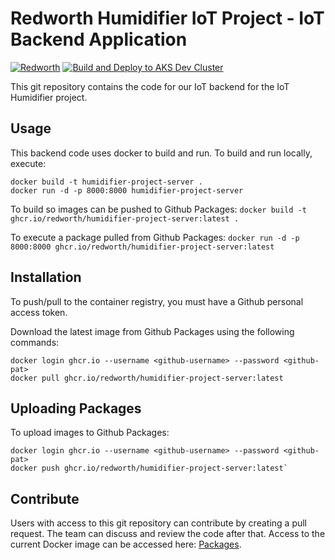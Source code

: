 # Redworth Humidifier IoT Project - IoT Backend Application

[![Redworth](https://img.shields.io/circleci/build/github/Redworth/Humidifier-Project-Server/master?label=circleci&logo=circleci&token=11612bf0a41cefd234dd928bd1bb20922a3bb5f6)](https://app.circleci.com/pipelines/github/Redworth/Humidifier-Project-Server?branch=master)
[![Build and Deploy to AKS Dev Cluster](https://github.com/Redworth/Humidifier-Project-Server/actions/workflows/azure_kubernetes_service_workflow.yml/badge.svg)](https://github.com/Redworth/Humidifier-Project-Server/actions/workflows/azure_kubernetes_service_workflow.yml)

This git repository contains the code for our IoT backend for the IoT Humidifier project.

## Usage
This backend code uses docker to build and run. To build and run locally, execute:
```
docker build -t humidifier-project-server .
docker run -d -p 8000:8000 humidifier-project-server
```

To build so images can be pushed to Github Packages:
`docker build -t ghcr.io/redworth/humidifier-project-server:latest .`

To execute a package pulled from Github Packages:
`docker run -d -p 8000:8000 ghcr.io/redworth/humidifier-project-server:latest`

## Installation
To push/pull to the container registry, you must have a Github personal access token.

Download the latest image from Github Packages using the following commands:
```
docker login ghcr.io --username <github-username> --password <github-pat>
docker pull ghcr.io/redworth/humidifier-project-server:latest
```

## Uploading Packages
To upload images to Github Packages:

```
docker login ghcr.io --username <github-username> --password <github-pat>
docker push ghcr.io/redworth/humidifier-project-server:latest`
```

## Contribute
Users with access to this git repository can contribute by creating a pull request. The team can discuss and review the code after that.
Access to the current Docker image can be accessed here: [Packages](https://github.com/orgs/Redworth/packages/container/package/humidifier-project-server).
